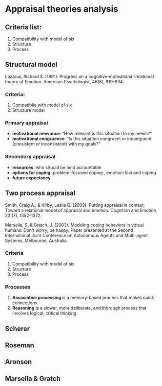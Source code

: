 # Appraisal theories analysis

## Criteria list:

1. Compatibility with model of six
1. Structure
1. Process 


## Structural model

Lazarus, Richard S. (1991). Progress on a cognitive-motivational-relational theory of Emotion. American Psychologist, 46(8), 819-834.

### Criteria:

1. Compatibile with model of six
1. Structure model

### Primary appraisal

* **motivational relevance**: “How relevant is this situation to my needs?”
* **motivational congruence**: “Is this situation congruent or incongruent (consistent or inconsistent) with my goals?”

### Secondary appraisal

* **resources**: who should be held accountable
* **options for coping**: problem-focused coping , emotion-focused coping
* **future expectancy**

## Two process appraisal

Smith, Craig A., & Kirby, Leslie D. (2009). Putting appraisal in context: Toward a relational model of appraisal and emotion. Cognition and Emotion, 23 (7), 1352-1372.

Marsella, S. & Gratch, J. (2003). Modeling coping behaviors in virtual humans: Don't worry, be happy. Paper presented at the Second International Joint Conference on Autonomous Agents and Multi-agent Systems, Melbourne, Australia.

### Criteria

1. Compatibility with model of six
1. Structure
1. Process 

### Processes

1. **Associative processing** is a memory-based process that makes quick connections.
1. **Reasoning** is a slower, more deliberate, and thorough process that involves logical, critical thinking.


## Scherer

## Roseman

## Aronson

## Marsella & Gratch
